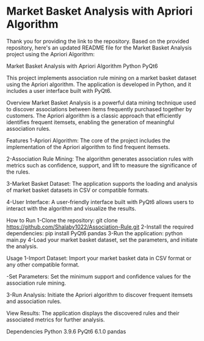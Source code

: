 # Market Basket Analysis with Apriori Algorithm

Thank you for providing the link to the repository. Based on the provided repository, here's an updated README file for the Market Basket Analysis project using the Apriori Algorithm:

Market Basket Analysis with Apriori Algorithm
Python
PyQt6

This project implements association rule mining on a market basket dataset using the Apriori algorithm. The application is developed in Python, and it includes a user interface built with PyQt6.

Overview
Market Basket Analysis is a powerful data mining technique used to discover associations between items frequently purchased together by customers. The Apriori algorithm is a classic approach that efficiently identifies frequent itemsets, enabling the generation of meaningful association rules.

Features
1-Apriori Algorithm: The core of the project includes the implementation of the Apriori algorithm to find frequent itemsets.

2-Association Rule Mining: The algorithm generates association rules with metrics such as confidence, support, and lift to measure the significance of the rules.

3-Market Basket Dataset: The application supports the loading and analysis of market basket datasets in CSV or compatible formats.

4-User Interface: A user-friendly interface built with PyQt6 allows users to interact with the algorithm and visualize the results.

How to Run
1-Clone the repository: git clone https://github.com/Shalaby1022/Association-Rule.git
2-Install the required dependencies: pip install PyQt6 pandas
3-Run the application: python main.py
4-Load your market basket dataset, set the parameters, and initiate the analysis.

Usage
1-Import Dataset: Import your market basket data in CSV format or any other compatible format.

-Set Parameters: Set the minimum support and confidence values for the association rule mining.

3-Run Analysis: Initiate the Apriori algorithm to discover frequent itemsets and association rules.

View Results: The application displays the discovered rules and their associated metrics for further analysis.

Dependencies
Python 3.9.6
PyQt6 6.1.0
pandas

